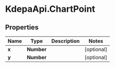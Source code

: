 # KdepaApi.ChartPoint

## Properties

Name | Type | Description | Notes
------------ | ------------- | ------------- | -------------
**x** | **Number** |  | [optional] 
**y** | **Number** |  | [optional] 


